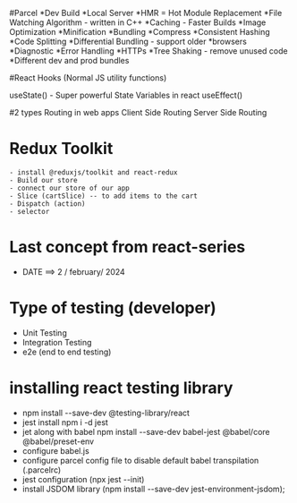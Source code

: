 #Parcel
*Dev Build
*Local Server
*HMR = Hot Module Replacement
*File Watching Algorithm - written in C++
*Caching - Faster Builds
*Image Optimization
*Minification
*Bundling
*Compress
*Consistent Hashing
*Code Splitting
*Differential Bundling - support older *browsers
*Diagnostic
*Error Handling
*HTTPs
*Tree Shaking - remove unused code
*Different dev and prod bundles




#React Hooks
(Normal JS utility functions)

useState() - Super powerful State Variables in react
useEffect()


#2 types Routing in web apps
Client Side Routing
Server Side Routing




# Redux Toolkit

    - install @reduxjs/toolkit and react-redux
    - Build our store
    - connect our store of our app
    - Slice (cartSlice) -- to add items to the cart
    - Dispatch (action)
    - selector

# Last concept from react-series 


  - DATE ==> 2 / february/ 2024


# Type of testing (developer)

 - Unit Testing
 - Integration Testing
 - e2e (end to end testing)


# installing react testing library
- npm install --save-dev @testing-library/react
- jest install npm i -d jest
- jet along with babel npm install --save-dev babel-jest @babel/core @babel/preset-env
- configure babel.js
- configure parcel config file to disable default babel transpilation (.parcelrc)
- jest configuration (npx jest --init)
- install JSDOM library 
(npm install --save-dev jest-environment-jsdom);




